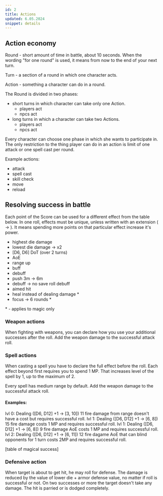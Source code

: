 ```yaml
---
id: 2
title: Actions
updated: 6.05.2024
snippet: details
---
```


## Action economy

Round - short amount of time in battle, about 10 seconds.
When the wording "for one round" is used, it means from now to the end of your next turn.

Turn - a section of a round in which one character acts.

Action - something a character can do in a round.

The Round is divided in two phases:

- short turns in which character can take only one Action.
  - players act
  - npcs act
- long turns in which a character can take two Actions.
  - players act
  - npcs act

Every character can choose one phase in which she wants to participate in. The
only restriction to the thing player can do in an action is limit of one attack
or one spell cast per round.

Example actions:

- attack
- spell cast
- skill check
- move
- reload


## Resolving success in battle

Each point of the Score can be used for a different effect from the table below. In one roll, effects must be unique, unless written with an extension ( -> ). It means spending more points on that particular effect increase it's power.

- highest die damage
- lowest die damage -> x2
- [D6, D6] DoT (over 2 turns)
- AoE
- range up
- buff
- debuff
- push 3m -> 6m
- debuff -> no save roll debuff
- aimed hit
- heal instead of dealing damage *
- focus -> 6 rounds *

\* - applies to magic only

### Weapon actions

When fighting with weapons, you can declare how you use your additional successes after the
roll. Add the weapon damage to the successful attack roll.

### Spell actions

When casting a spell you have to declare the full effect before the roll. 
Each effect beyond first requires you to spend 1 MP. 
That increases level of the spell by 1, up to the maximum of 2.

Every spell has medium range by default.
Add the weapon damage to the successful attack roll.

#### Examples:

lvl 0: Dealing ([D6, D12] +1 -> [3, 10]) 11 fire damage from range doesn't have a cost but requires successful roll. 
lvl 1: Dealing ([D6, D12] +1 -> [6, 8]) 15 fire damage costs 1 MP and requires successful roll.
lvl 1: Dealing ([D6, D12] +1 -> [6, 8]) 9 fire damage AoE costs 1 MP and requires successful roll.
lvl 2: Dealing ([D6, D12] +1 -> [6, 11]) 12 fire dagame AoE that can blind opponents for 1 turn costs 2MP and requires successful roll. 

[table of magical success]

### Defensive action
When target is about to get hit, he may roll for defense.
The damage is reduced by the value of lower die + armor defense value, no matter if roll is successful or not.
On two successes or more the target doesn't take any damage. The hit is parried or is dodged completely.
